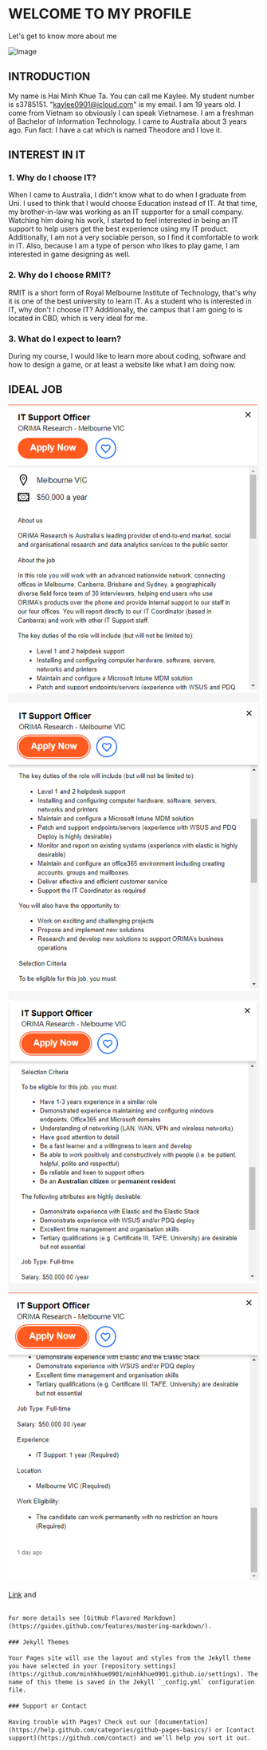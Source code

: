 # WELCOME TO MY PROFILE
Let's get to know more about me

![Image](src)

## INTRODUCTION
My name is Hai Minh Khue Ta. You can call me Kaylee. My student number is s3785151. "kaylee0901@icloud.com" is my email.
I am 19 years old. I come from Vietnam so obviously I can speak Vietnamese. I am a freshman of Bachelor of Information Technology.
I came to Australia about 3 years ago.
Fun fact: I have a cat which is named Theodore and I love it.

## INTEREST IN IT
  ### 1. Why do I choose IT?
  When I came to Australia, I didn't know what to do when I graduate from Uni. I used to think that I would choose Education instead of IT. At that time, my brother-in-law was working as an IT supporter for a small company. Watching him doing his work, I started to feel interested in being an IT support to help users get the best experience using my IT product. Additionally, I am not a very sociable person, so I find it comfortable to work in IT. Also, because I am a type of person who likes to play game, I am interested in game designing as well.
  ### 2. Why do I choose RMIT?
  RMIT is a short form of Royal Melbourne Institute of Technology, that's why it is one of the best university to learn IT. As a student who is interested in IT, why don't I choose IT? Additionally, the campus that I am going to is located in CBD, which is very ideal for me.
  ### 3. What do I expect to learn?
  During my course, I would like to learn more about coding, software and how to design a game, or at least a website like what I am doing now.
  

## IDEAL JOB
![Image](https://github.com/minhkhue0901/minhkhue0901.github.io/blob/master/Untitled.png)
![Image](https://github.com/minhkhue0901/minhkhue0901.github.io/blob/master/Untitled%202.png)
![Image](https://github.com/minhkhue0901/minhkhue0901.github.io/blob/master/Untitled%203.png)
![Image](https://github.com/minhkhue0901/minhkhue0901.github.io/blob/master/Untitled%204.png)

[Link](url) and 
```

For more details see [GitHub Flavored Markdown](https://guides.github.com/features/mastering-markdown/).

### Jekyll Themes

Your Pages site will use the layout and styles from the Jekyll theme you have selected in your [repository settings](https://github.com/minhkhue0901/minhkhue0901.github.io/settings). The name of this theme is saved in the Jekyll `_config.yml` configuration file.

### Support or Contact

Having trouble with Pages? Check out our [documentation](https://help.github.com/categories/github-pages-basics/) or [contact support](https://github.com/contact) and we’ll help you sort it out.
